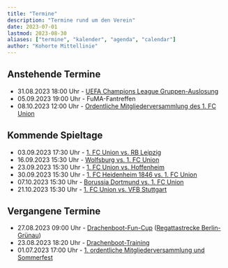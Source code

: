 ```yaml
---
title: "Termine"
description: "Termine rund um den Verein"
date: 2023-07-01
lastmod: 2023-08-30
aliases: ["termine", "kalender", "agenda", "calendar"]
author: "Kohorte Mittellinie"
---
```


## Anstehende Termine

* 31.08.2023 18:00 Uhr - [UEFA Champions League Gruppen-Auslosung][uefa_cl_group_draw]
* 05.09.2023 19:00 Uhr - FuMA-Fantreffen
* 08.10.2023 12:00 Uhr - [Ordentliche Mitgliederversammlung des 1. FC
                         Union][mv23fcu]


## Kommende Spieltage

* 03.09.2023 17:30 Uhr - [1. FC Union vs. RB Leipzig][fcu_rbl]
* 16.09.2023 15:30 Uhr - [Wolfsburg vs. 1. FC Union][vfl_fcu]
* 23.09.2023 15:30 Uhr - [1. FC Union vs. Hoffenheim][fcu_tsg]
* 30.09.2023 15:30 Uhr - [1. FC Heidenheim 1846 vs. 1. FC
                         Union][fch_fcu]
* 07.10.2023 15:30 Uhr - [Borussia Dortmund vs. 1. FC Union][bvb_fcu]
* 21.10.2023 15:30 Uhr - [1. FC Union vs. VFB Stuttgart][fcu_vfb]


## Vergangene Termine

* 27.08.2023 09:00 Uhr - [Drachenboot-Fun-Cup][report_dbfc23]
                         ([Regattastrecke
                         Berlin-Grünau][osm_regattastrecke])
* 23.08.2023 18:20 Uhr - [Drachenboot-Training][report_dbfc23]
* 01.07.2023 17:00 Uhr - [1. ordentliche Mitgliederversammlung und
                         Sommerfest][report_mv1]



[uefa_cl_group_draw]: https://www.uefa.com/uefachampionsleague/draws/ "CL Gruppen-Auslusung bei der UEFA (englisch)"
[mv23fcu]: https://www.fc-union-berlin.de/de/union-live/news/verein/Ordentliche-Mitgliederversammlung-am-08-10-2023-3198l/ "News-Artikel zur MV 2023 des 1. FCU"
[osm_regattastrecke]: https://www.openstreetmap.org/way/421306013 "OpenStreetMap-Link zur Regattastrecke Berlin-Grünau"
[report_dbfc23]: /reports/2023/08/30/dbfc23 "Einladung zum Drachenboot-Fun-Cup 2023"
[report_mv1]: /reports/2023/07/07/mv1 "Bericht von der 1. MV (und anschließendem Sommerfest)"

[fcu_vfb]: https://www.fc-union-berlin.de/de/fussball/profis/spielplan/detail/-1-FC-Union-Berlin-VfB-Stuttgart-17231b/ "Spiel FCU - VfB beim 1. FCU"
[bvb_fcu]: https://www.fc-union-berlin.de/de/fussball/profis/spielplan/detail/Borussia-Dortmund-1-FC-Union-Berlin--17221M/ "Spiel BVB - FCU beim 1. FCU"
[fch_fcu]: https://www.fc-union-berlin.de/de/fussball/profis/spielplan/detail/1-FC-Heidenheim-1846-1-FC-Union-Berlin--17211B/ "Spiel FCH - FCU beim 1. FCU"
[fcu_tsg]: https://www.fc-union-berlin.de/de/fussball/profis/spielplan/detail/-1-FC-Union-Berlin-TSG-Hoffenheim-17202u/ "Spiel FCU - TSG beim 1. FCU"
[vfl_fcu]: https://www.fc-union-berlin.de/de/fussball/profis/spielplan/detail/VfL-Wolfsburg-1-FC-Union-Berlin--17201g/ "Spiel VfL - FCU beim 1. FCU"
[fcu_rbl]: https://www.fc-union-berlin.de/de/fussball/profis/spielplan/detail/-1-FC-Union-Berlin-RB-Leipzig-17184J/ "Spiel FCU - RB beim 1. FCU"
